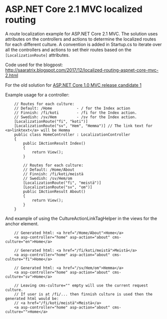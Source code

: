 # ASP.NET Core 2.1 MVC localized routing

A route localization example for ASP.NET Core 2.1 MVC. 
The solution uses attributes on the controllers and actions to determine the localized routes for each different culture. 
A convention is added in Startup.cs to iterate over all the controllers and actions to set their routes based on the `[LocalizationRoute]` attributes. 

Code used for the blogpost: http://saaratrix.blogspot.com/2017/12/localized-routing-aspnet-core-mvc-2.html

For the old solution for [ASP.NET Core 1.0 MVC release candidate 1](../../tree/core-1.0-rc-1)

Example usage for a controller:
```
    // Routes for each culture:
    // Default: /Home           - / for the Index action
    // Finnish: /fi/koti        - /fi for the Index action.
    // Swedish: /sv/Hem         - /sv for the Index action.
    [LocalizationRoute("fi", "koti")]
    [LocalizationRoute("sv", "Hem", "Hemma")] // The link text for <a>linktext</a> will be Hemma
    public class HomeController : LocalizationController
    {
        public IActionResult Index()
        {
            return View();
        }
        
        // Routes for each culture:
        // Default: /Home/About
        // Finnish: /fi/koti/meistä
        // Swedish: /sv/Hem/om
        [LocalizationRoute("fi", "meistä")]
        [LocalizationRoute("sv", "om")]
        public IActionResult About()
        {
            return View();
        }
    }
```

And example of using the CultureActionLinkTagHelper in the views for the anchor element.
```
    // Generated html: <a href="/Home/About">Home</a>
    <a asp-controller="home" asp-action="about" cms-culture="en">Home</a>

    // Generated html: <a href="/fi/koti/meistä">Meistä</a>
    <a asp-controller="home" asp-action="about" cms-culture="fi">Home</a>

    // Generated html: <a href="/sv/Hem/om">Hemma</a>
    <a asp-controller="home" asp-action="about" cms-culture="sv">Home</a>

    // Leaving cms-culture="" empty will use the current request culture.
    // If user is at /fi/... then finnish culture is used then the generated html would be:
    // <a href="/fi/koti/meistä">Meistä</a>
    <a asp-controller="home" asp-action="about" cms-culture="">Home</a>
```

